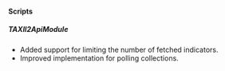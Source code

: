 
#### Scripts
##### TAXII2ApiModule
- Added support for limiting the number of fetched indicators.
- Improved implementation for polling collections.